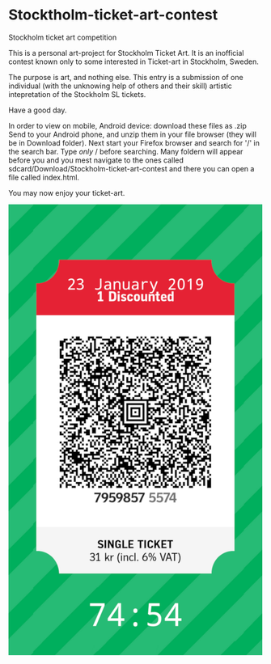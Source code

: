 # Stocktholm-ticket-art-contest
Stockholm ticket art competition

This is a personal art-project for Stockholm Ticket Art. It is an inofficial contest known only to some interested in Ticket-art in Stockholm, Sweden.

The purpose is art, and nothing else. This entry is a submission of one individual (with the unknowing help of others and their skill) artistic intepretation of the Stockholm SL tickets. 

Have a good day.

In order to view on mobile, Android device: download these files as .zip
Send to your Android phone, and unzip them in your file browser (they will be in Download folder).
Next start your Firefox browser and search for '/' in the search bar. 
Type *only*    /  before searching.
Many foldern will appear before you and you mest navigate to the ones called sdcard/Download/Stockholm-ticket-art-contest and there you can open a file called index.html.

You may now enjoy your ticket-art.

![Screenshot](screenshot.png)
